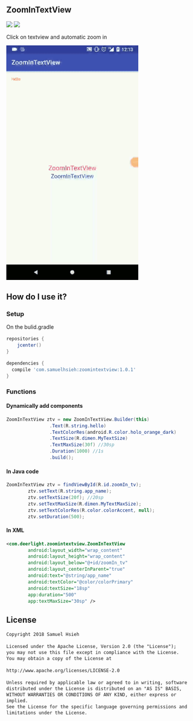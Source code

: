 <h2>ZoomInTextView</h2>

[![](https://img.shields.io/badge/license-Apache%202.0-blue.svg)](https://www.apache.org/licenses/LICENSE-2.0)
[![](https://img.shields.io/badge/Download-1.0.1-blue.svg)](https://bintray.com/medathsieh/AndroidLib/ZoomInTextView/1.0.1)

Click on textview and automatic zoom in

<img src="https://github.com/Samuel-Hsieh/ZoomInTextView/blob/master/image/prototype.gif" width="350"/>

<h2>How do I use it?</h2>

<h3>Setup</h3>

On the bulid.gradle

```gradle
repositories {
    jcenter()
}
```

```gradle
dependencies {
  compile 'com.samuelhsieh:zoomintextview:1.0.1'
}
```
<h3>Functions</h3>

<h4>Dynamically add components</h4>

```java
ZoomInTextView ztv = new ZoomInTextView.Builder(this)
                .Text(R.string.hello)
                .TextColorRes(android.R.color.holo_orange_dark)
                .TextSize(R.dimen.MyTextSize)
                .TextMaxSize(30f) //30sp
                .Duration(1000) //1s
                .build();
```

<h4>In Java code</h4>

```java
ZoomInTextView ztv = findViewById(R.id.zoomIn_tv);
        ztv.setText(R.string.app_name);
        ztv.setTextSize(20f); //20sp
        ztv.setTextMaxSize(R.dimen.MyTextMaxSize);
        ztv.setTextColorRes(R.color.colorAccent, null);
        ztv.setDuration(500);
```

<h4>In XML</h4>

```xml
<com.deerlight.zoomintextview.ZoomInTextView
        android:layout_width="wrap_content"
        android:layout_height="wrap_content"
        android:layout_below="@+id/zoomIn_tv"
        android:layout_centerInParent="true"
        android:text="@string/app_name"
        android:textColor="@color/colorPrimary"
        android:textSize="18sp"
        app:duration="500"
        app:textMaxSize="30sp" />
```

<h2>License</h2>

	Copyright 2018 Samuel Hsieh

	Licensed under the Apache License, Version 2.0 (the "License");
	you may not use this file except in compliance with the License.
	You may obtain a copy of the License at

	http://www.apache.org/licenses/LICENSE-2.0

	Unless required by applicable law or agreed to in writing, software
	distributed under the License is distributed on an "AS IS" BASIS,
	WITHOUT WARRANTIES OR CONDITIONS OF ANY KIND, either express or implied.
	See the License for the specific language governing permissions and
	limitations under the License.
